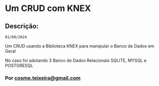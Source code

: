 # Um CRUD com KNEX

## Descrição:
```01/09/2024 ```

Um CRUD usando a Biblioteca KNEX para manipular o Banco de Dados em Geral 

No caso foi adotando 3 Banco de Dados Relacionais SQLITE, MYSQL e POSTGRESQL 

### Por cosme.teixeira@gmail.com




